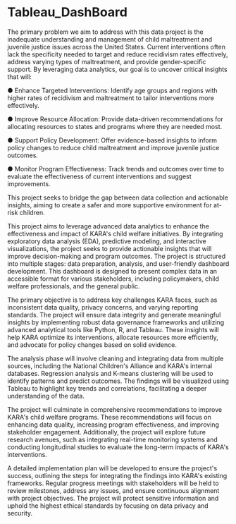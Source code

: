 # Tableau_DashBoard


The primary problem we aim to address with this data project is the inadequate understanding
and management of child maltreatment and juvenile justice issues across the United States.
Current interventions often lack the specificity needed to target and reduce recidivism rates
effectively, address varying types of maltreatment, and provide gender-specific support. By
leveraging data analytics, our goal is to uncover critical insights that will:

● Enhance Targeted Interventions: Identify age groups and regions with higher rates of
recidivism and maltreatment to tailor interventions more effectively.

● Improve Resource Allocation: Provide data-driven recommendations for allocating
resources to states and programs where they are needed most.

● Support Policy Development: Offer evidence-based insights to inform policy changes
to reduce child maltreatment and improve juvenile justice outcomes.

● Monitor Program Effectiveness: Track trends and outcomes over time to evaluate the
effectiveness of current interventions and suggest improvements.

This project seeks to bridge the gap between data collection and actionable insights, aiming
to create a safer and more supportive environment for at-risk children.



This project aims to leverage advanced data analytics to enhance the effectiveness and impact
of KARA's child welfare initiatives. By integrating exploratory data analysis (EDA),
predictive modeling, and interactive visualizations, the project seeks to provide actionable
insights that will improve decision-making and program outcomes. The project is structured
into multiple stages: data preparation, analysis, and user-friendly dashboard development.
This dashboard is designed to present complex data in an accessible format for various
stakeholders, including policymakers, child welfare professionals, and the general public.

The primary objective is to address key challenges KARA faces, such as inconsistent data
quality, privacy concerns, and varying reporting standards. The project will ensure data
integrity and generate meaningful insights by implementing robust data governance
frameworks and utilizing advanced analytical tools like Python, R, and Tableau. These
insights will help KARA optimize its interventions, allocate resources more efficiently, and
advocate for policy changes based on solid evidence.

The analysis phase will involve cleaning and integrating data from multiple sources,
including the National Children's Alliance and KARA's internal databases. Regression
analysis and K-means clustering will be used to identify patterns and predict outcomes. The
findings will be visualized using Tableau to highlight key trends and correlations, facilitating
a deeper understanding of the data.

The project will culminate in comprehensive recommendations to improve KARA's child
welfare programs. These recommendations will focus on enhancing data quality, increasing
program effectiveness, and improving stakeholder engagement. Additionally, the project will
explore future research avenues, such as integrating real-time monitoring systems and
conducting longitudinal studies to evaluate the long-term impacts of KARA's interventions.

A detailed implementation plan will be developed to ensure the project's success, outlining
the steps for integrating the findings into KARA's existing frameworks. Regular progress
meetings with stakeholders will be held to review milestones, address any issues, and ensure
continuous alignment with project objectives. The project will protect sensitive information
and uphold the highest ethical standards by focusing on data privacy and security.
